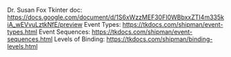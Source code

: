 Dr. Susan Fox Tkinter doc: https://docs.google.com/document/d/1S6xWzzMEF30FI0WBbxxZTI4m335kiA_wEVvuLztkNfE/preview
Event Types: https://tkdocs.com/shipman/event-types.html
Event Sequences: https://tkdocs.com/shipman/event-sequences.html
Levels of Binding: https://tkdocs.com/shipman/binding-levels.html